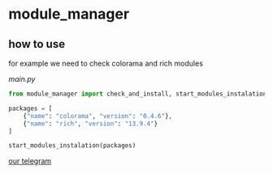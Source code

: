 # module_manager
## how to use

for example we need to check colorama and rich modules

*main.py*
```python
from module_manager import check_and_install, start_modules_instalation

packages = [
	{"name": "colorama", "version": "0.4.6"},
	{"name": "rich", "version": "13.9.4"}
]

start_modules_instalation(packages)
```

[our telegram](http://t.me/kryyaasoft "subscribe")
